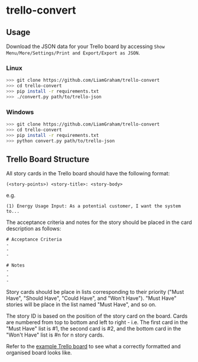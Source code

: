 # trello-convert

## Usage

Download the JSON data for your Trello board by accessing `Show Menu/More/Settings/Print
and Export/Export as JSON`. 

### Linux

```bash
>>> git clone https://github.com/LiamGraham/trello-convert
>>> cd trello-convert
>>> pip install -r requirements.txt
>>> ./convert.py path/to/trello-json
```

### Windows

```bash
>>> git clone https://github.com/LiamGraham/trello-convert
>>> cd trello-convert
>>> pip install -r requirements.txt
>>> python convert.py path/to/trello-json
```

## Trello Board Structure

All story cards in the Trello board should have the following format:

```
(<story-points>) <story-title>: <story-body>
```

e.g. 
```
(1) Energy Usage Input: As a potential customer, I want the system to...
```

The acceptance criteria and notes for the story should be placed in the card description
as follows:

```
# Acceptance Criteria
- 
- 
- 

# Notes
- 
- 
-
```

Story cards should be place in lists corresponding to their priority ("Must Have", "Should
Have", "Could Have", and "Won't Have"). "Must Have" stories will be place in the list
named "Must Have", and so on.

The story ID is based on the position of the story card on the board. Cards are numbered
from top to bottom and left to right - i.e. The first card in the "Must Have" list is
#1, the second card is #2, and the bottom card in the "Won't Have" list is #n for n
story cards. 

Refer to the [example Trello board](https://trello.com/b/VhYYh3YQ/csse3002-example-trello-board) to see what a correctly formatted and organised board
looks like.
